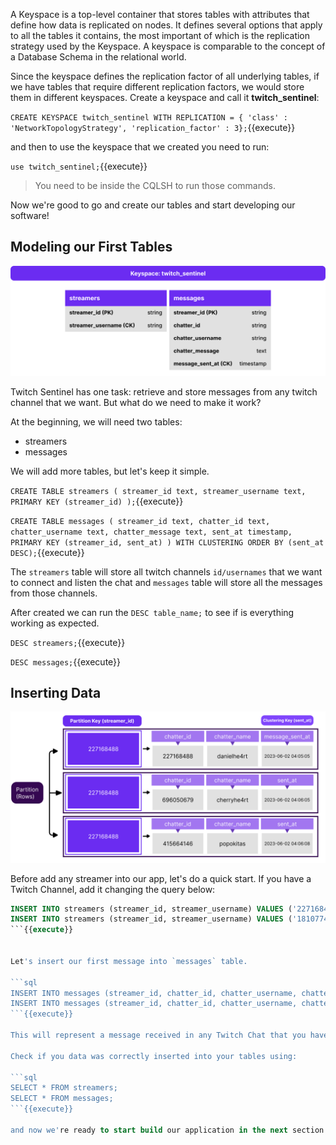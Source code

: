 
A Keyspace is a top-level container that stores tables with attributes that define how data is replicated on nodes. It defines several options that apply to all the tables it contains, the most important of which is the replication strategy used by the Keyspace. A keyspace is comparable to the concept of a Database Schema in the relational world.  

Since the keyspace defines the replication factor of all underlying tables, if we have tables that require different replication factors, we would store them in different keyspaces.
Create a keyspace and call it **twitch_sentinel**:

`CREATE KEYSPACE twitch_sentinel WITH REPLICATION = { 'class' : 'NetworkTopologyStrategy', 'replication_factor' : 3};`{{execute}}

and then to use the keyspace that we created you need to run: 

`use twitch_sentinel;`{{execute}}

> You need to be inside the CQLSH to run those commands.

Now we're good to go and create our tables and start developing our software!

## Modeling our First Tables

![Base Modeling to Streamer's table](./images/2-1-base-tables.png)

Twitch Sentinel has one task: retrieve and store messages from any twitch channel that we want. But what do we need to make it work?

At the beginning, we will need two tables:

- streamers
- messages

We will add more tables, but let's keep it simple.

`
CREATE TABLE streamers (
   streamer_id text,
   streamer_username text,
   PRIMARY KEY (streamer_id)
);
`{{execute}}

`CREATE TABLE messages (
   streamer_id text,
   chatter_id text,
   chatter_username text,
   chatter_message text,
   sent_at timestamp,
   PRIMARY KEY (streamer_id, sent_at)
) WITH CLUSTERING ORDER BY (sent_at DESC);`{{execute}}

The `streamers` table will store all twitch channels `id/usernames` that we want to connect and listen the chat and `messages` table will store all the messages from those channels.


After created we can run the `DESC table_name;` to see if is everything working as expected.

`DESC streamers;`{{execute}}

`DESC messages;`{{execute}}


## Inserting Data

![Base Modeling to Streamer's table](./images/2-2-base-entries.png)

Before add any streamer into our app, let's do a quick start. If you have a Twitch Channel, add it changing the query below: 

```sql
INSERT INTO streamers (streamer_id, streamer_username) VALUES ('227168488', 'danielhe4rt');
INSERT INTO streamers (streamer_id, streamer_username) VALUES ('181077473', 'gaules');
```{{execute}}


Let's insert our first message into `messages` table.

```sql
INSERT INTO messages (streamer_id, chatter_id, chatter_username, chatter_message, sent_at) VALUES ('227168488', '696050679', 'cherryhe4rt', 'Hi lol', 1685933740);
INSERT INTO messages (streamer_id, chatter_id, chatter_username, chatter_message, sent_at) VALUES ('227168488', '227168488', 'danielhe4rt', 'Hey @cherryhe4rt', 1685933845);
```{{execute}}

This will represent a message received in any Twitch Chat that you have registered into your keyspace. 

Check if you data was correctly inserted into your tables using:

```sql
SELECT * FROM streamers;
SELECT * FROM messages;
```{{execute}}

and now we're ready to start build our application in the next section! 🥳😎